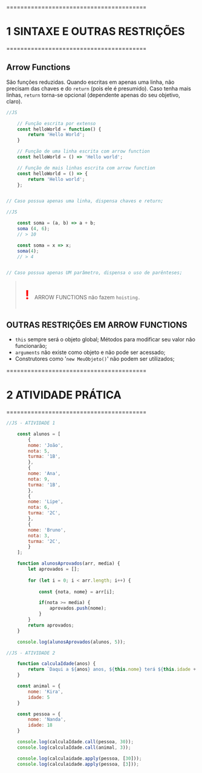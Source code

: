 ========================================
# 1 SINTAXE E OUTRAS RESTRIÇÕES
========================================

## Arrow Functions

São funções reduzidas. Quando escritas em apenas uma linha, não precisam das chaves e do `return` (pois ele é presumido). Caso tenha mais linhas, `return` torna-se opcional (dependente apenas do seu objetivo, claro).

```js
//JS

    // Função escrita por extenso
    const helloWorld = function() {
        return 'Hello World';
    }

    // Função de uma linha escrita com arrow function
    const helloWorld = () => 'Hello world';

    // Função de mais linhas escrita com arrow function
    const helloWorld = () => {
        return 'Hello world';
    };


// Caso possua apenas uma linha, dispensa chaves e return;

```

```js
//JS

    const soma = (a, b) => a + b;
    soma (4, 6);
    // > 10

    const soma = x => x;
    soma(4);
    // > 4


// Caso possua apenas UM parâmetro, dispensa o uso de parênteses;

```
<style>
    .atn {color:red;  font-size:32px;  font-weight:bolder;  padding:0 10px;}
</style>

> <br><span class='atn'>!</span> ARROW FUNCTIONS não fazem `hoisting.`<br><br>


## OUTRAS RESTRIÇÕES EM ARROW FUNCTIONS

 - `this` sempre será o objeto global; Métodos para modificar seu valor não funcionarão;
 - `arguments` não existe como objeto e não pode ser acessado;
 - Construtores como '`new MeuObjeto()`' não podem ser utilizados;



========================================
# 2 ATIVIDADE PRÁTICA
========================================

```js
//JS - ATIVIDADE 1

    const alunos = [
        {
        nome: 'João',
        nota: 5,
        turma: '1B',
        },
        {
        nome: 'Ana',
        nota: 9,
        turma: '1B',
        },
        {
        nome: 'Lipe',
        nota: 6,
        turma: '2C',
        },
        {
        nome: 'Bruno',
        nota: 3,
        turma: '2C',
        }
    ];

    function alunosAprovados(arr, media) {
        let aprovados = [];
        
        for (let i = 0; i < arr.length; i++) {
            
            const {nota, nome} = arr[i];

            if(nota >= media) {
                aprovados.push(nome);
            }
        }
        return aprovados;
    }

    console.log(alunosAprovados(alunos, 5));

```


```js
//JS - ATIVIDADE 2

    function calculaIdade(anos) {
        return `Daqui a ${anos} anos, ${this.nome} terá ${this.idade + anos} anos de idade.`;
    }

    const animal = {
        nome: 'Kira',
        idade: 5
    }

    const pessoa = {
        nome: 'Nanda',
        idade: 18
    }

    console.log(calculaIdade.call(pessoa, 30));
    console.log(calculaIdade.call(animal, 3));

    console.log(calculaidade.apply(pessoa, [30]));
    console.log(calculaidade.apply(pessoa, [3]));
```

